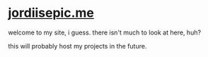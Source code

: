 # [jordiisepic.me](https://jordiisepic.me)

welcome to my site, i guess. there isn't much to look at here, huh?

this will probably host my projects in the future.
